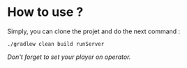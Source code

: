 # How to use ?

Simply, you can clone the projet and do the next command :

``./gradlew clean build runServer``

_Don't forget to set your player on operator._